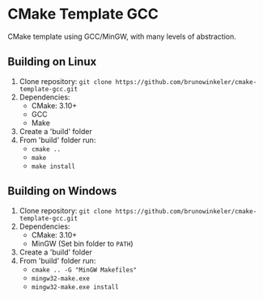 # CMake Template GCC

CMake template using GCC/MinGW, with many levels of abstraction.

## Building on Linux

1. Clone repository: `git clone https://github.com/brunowinkeler/cmake-template-gcc.git` 
2. Dependencies:
    * CMake: 3.10+
    * GCC
    * Make
3. Create a 'build' folder
4. From 'build' folder run:
    * `cmake ..`
    * `make`
    * `make install`

## Building on Windows

1. Clone repository: `git clone https://github.com/brunowinkeler/cmake-template-gcc.git` 
2. Dependencies:
    * CMake: 3.10+
    * MinGW (Set bin folder to `PATH`)
3. Create a 'build' folder
4. From 'build' folder run:
    * `cmake .. -G "MinGW Makefiles"`
    * `mingw32-make.exe`
    * `mingw32-make.exe install`

